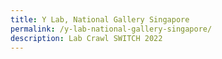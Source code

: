 ```yaml
---
title: Y Lab, National Gallery Singapore
permalink: /y-lab-national-gallery-singapore/
description: Lab Crawl SWITCH 2022
---
```

